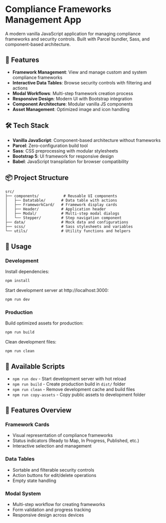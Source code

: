 # Compliance Frameworks Management App

A modern vanilla JavaScript application for managing compliance frameworks and security controls. Built with Parcel bundler, Sass, and component-based architecture.

## 🚀 Features

- **Framework Management**: View and manage custom and system compliance frameworks
- **Interactive Data Tables**: Browse security controls with filtering and actions
- **Modal Workflows**: Multi-step framework creation process
- **Responsive Design**: Modern UI with Bootstrap integration
- **Component Architecture**: Modular vanilla JS components
- **Asset Management**: Optimized image and icon handling

## 🛠️ Tech Stack

- **Vanilla JavaScript**: Component-based architecture without frameworks
- **Parcel**: Zero-configuration build tool
- **Sass**: CSS preprocessing with modular stylesheets
- **Bootstrap 5**: UI framework for responsive design
- **Babel**: JavaScript transpilation for browser compatibility

## 📦 Project Structure

```
src/
├── components/           # Reusable UI components
│   ├── Datatable/       # Data table with actions
│   ├── FrameworkCard/   # Framework display cards
│   ├── Header/          # Application header
│   ├── Modal/           # Multi-step modal dialogs
│   └── Stepper/         # Step navigation component
├── data/                # Mock data and configurations
├── scss/                # Sass stylesheets and variables
└── utils/               # Utility functions and helpers
```

## 🎯 Usage

### Development

Install dependencies:
```bash
npm install
```

Start development server at http://localhost:3000:
```bash
npm run dev
```

### Production

Build optimized assets for production:
```bash
npm run build
```

Clean development files:
```bash
npm run clean
```

## 🔧 Available Scripts

- `npm run dev` - Start development server with hot reload
- `npm run build` - Create production build in `dist/` folder
- `npm run clean` - Remove development cache and build files
- `npm run copy-assets` - Copy public assets to development folder

## 🎨 Features Overview

### Framework Cards
- Visual representation of compliance frameworks
- Status indicators (Ready to Map, In Progress, Published, etc.)
- Interactive selection and management

### Data Tables
- Sortable and filterable security controls
- Action buttons for edit/delete operations
- Empty state handling

### Modal System
- Multi-step workflow for creating frameworks
- Form validation and progress tracking
- Responsive design across devices
